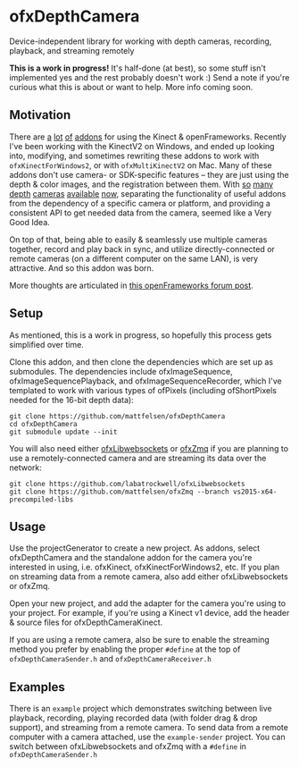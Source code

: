 # ofxDepthCamera

Device-independent library for working with depth cameras, recording, playback, and streaming remotely

**This is a work in progress!** It's half-done (at best), so some stuff isn't implemented yes and the rest probably doesn't work :) Send a note if you're curious what this is about or want to help. More info coming soon.

## Motivation

There are [a](https://github.com/genekogan/ofxKinectProjectorToolkit) [lot](https://github.com/kylemcdonald/ofxVirtualKinect) [of](https://github.com/dasaki/ofxKinectBlobTracker) [addons](https://github.com/toyoshim/ofxRemoteKinect) for using the Kinect & openFrameworks. Recently I've been working with the KinectV2 on Windows, and ended up looking into, modifying, and sometimes rewriting these addons to work with `ofxKinectForWindows2`, or with `ofxMultiKinectV2` on Mac. Many of these addons don't use camera- or SDK-specific features – they are just using the depth & color images, and the registration between them. With [so](http://www.xbox.com/en-US/xbox-360/accessories/kinect) [many](http://www.xbox.com/en-US/xbox-one/accessories/kinect-for-xbox-one) [depth](http://click.intel.com/intel-realsense-developer-kit.html) [cameras](https://orbbec3d.com) [available](http://structure.io) [now](https://www.asus.com/3D-Sensor/), separating the functionality of useful addons from the dependency of a specific camera or platform, and providing a consistent API to get needed data from the camera, seemed like a Very Good Idea.

On top of that, being able to easily & seamlessly use multiple cameras together, record and play back in sync, and utilize directly-connected or remote cameras (on a different computer on the same LAN), is very attractive. And so this addon was born.

More thoughts are articulated in [this openFrameworks forum post](http://forum.openframeworks.cc/t/new-addon-ofxdepthcamera/20987).


## Setup

As mentioned, this is a work in progress, so hopefully this process gets simplified over time.

Clone this addon, and then clone the dependencies which are set up as submodules. The dependencies include ofxImageSequence, ofxImageSequencePlayback, and ofxImageSequenceRecorder, which I've templated to work with various types of ofPixels (including ofShortPixels needed for the 16-bit depth data):

```
git clone https://github.com/mattfelsen/ofxDepthCamera
cd ofxDepthCamera
git submodule update --init
```

You will also need either [ofxLibwebsockets](https://github.com/labatrockwell/ofxLibwebsockets) or [ofxZmq](https://github.com/mattfelsen/ofxZmq/tree/vs2015-x64-precompiled-libs) if you are planning to use a remotely-connected camera and are streaming its data over the network:

```
git clone https://github.com/labatrockwell/ofxLibwebsockets
git clone https://github.com/mattfelsen/ofxZmq --branch vs2015-x64-precompiled-libs
```

## Usage

Use the projectGenerator to create a new project. As addons, select ofxDepthCamera and the standalone addon for the camera you're interested in using, i.e. ofxKinect, ofxKinectForWindows2, etc. If you plan on streaming data from a remote camera, also add either ofxLibwebsockets or ofxZmq.

Open your new project, and add the adapter for the camera you're using to your project. For example, if you're using a Kinect v1 device, add the header & source files for ofxDepthCameraKinect.

If you are using a remote camera, also be sure to enable the streaming method you prefer by enabling the proper `#define` at the top of `ofxDepthCameraSender.h` and `ofxDepthCameraReceiver.h`

## Examples

There is an `example` project which demonstrates switching between live playback, recording, playing recorded data (with folder drag & drop support), and streaming from a remote camera. To send data from a remote computer with a camera attached, use the `example-sender` project. You can switch between ofxLibwebsockets and ofxZmq with a `#define` in `ofxDepthCameraSender.h`
